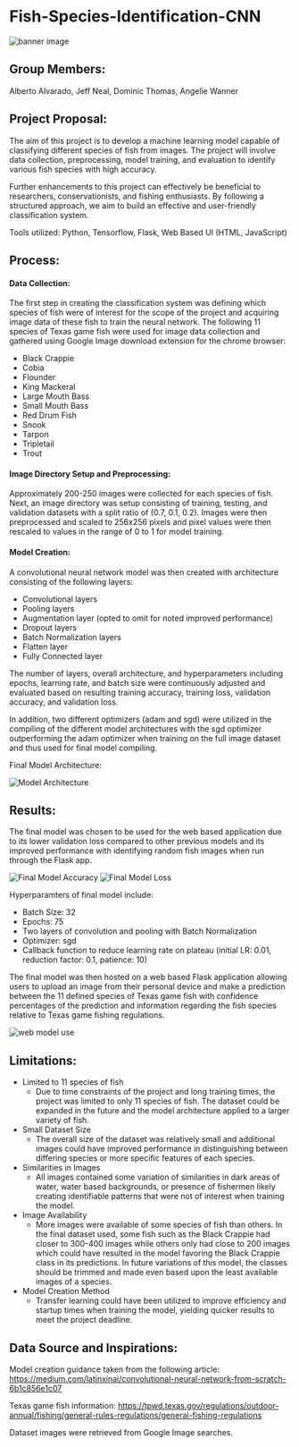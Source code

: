 # Fish-Species-Identification-CNN
![banner image](https://github.com/DominicT1995/Fish-Species-Identification-CNN/blob/main/Project4/images/bannerCNN.png?raw=true)

## Group Members: 
Alberto Alvarado, Jeff Neal, Dominic Thomas, Angelie Wanner

## Project Proposal:
The aim of this project is to develop a machine learning model capable of classifying different species of fish from images. The project will involve data collection, preprocessing, model training, and evaluation to identify various fish species with high accuracy.

Further enhancements to this project can effectively be beneficial to researchers, conservationists, and fishing enthusiasts. By following a structured approach, we aim to build an effective and user-friendly classification system.

Tools utilized: Python, Tensorflow, Flask, Web Based UI (HTML, JavaScript) 

## Process:

#### Data Collection:

The first step in creating the classification system was defining which species of fish were of interest for the scope of the project and acquiring image data of these fish to train the neural network. The following 11 species of Texas game fish were used for image data collection and gathered using Google Image download extension for the chrome browser:

* Black Crappie
* Cobia
* Flounder
* King Mackeral
* Large Mouth Bass
* Small Mouth Bass
* Red Drum Fish
* Snook
* Tarpon
* Tripletail
* Trout

#### Image Directory Setup and Preprocessing:

Approximately 200-250 images were collected for each species of fish. Next, an image directory was setup consisting of training, testing, and validation datasets with a split ratio of (0.7, 0.1, 0.2). Images were then preprocessed and scaled to 256x256 pixels and pixel values were then rescaled to values in the range of 0 to 1 for model training.

#### Model Creation:

A convolutional neural network model was then created with architecture consisting of the following layers:

* Convolutional layers
* Pooling layers
* Augmentation layer (opted to omit for noted improved performance)
* Dropout layers
* Batch Normalization layers
* Flatten layer
* Fully Connected layer

The number of layers, overall architecture, and hyperparameters including epochs, learning rate, and batch size were continuously adjusted and evaluated based on resulting training accuracy, training loss, validation accuracy, and validation loss.

In addition, two different optimizers (adam and sgd) were utilized in the compiling of the different model architectures with the sgd optimizer outperforming the adam optimizer when training on the full image dataset and thus used for final model compiling.

Final Model Architecture:

![Model Architecture](https://github.com/DominicT1995/Fish-Species-Identification-CNN/blob/main/Project4/images/final_model_architecture.png?raw=true)

## Results:

The final model was chosen to be used for the web based application due to its lower validation loss compared to other previous models and its improved performance with identifying random fish images when run through the Flask app.

![Final Model Accuracy](https://github.com/DominicT1995/Fish-Species-Identification-CNN/blob/main/Project4/images/acc_graph_model_final_2.png?raw=true) ![Final Model Loss](https://github.com/DominicT1995/Fish-Species-Identification-CNN/blob/main/Project4/images/loss_graph_model_final_2.png?raw=true)

Hyperparamters of final model include:
* Batch Size: 32
* Epochs: 75
* Two layers of convolution and pooling with Batch Normalization
* Optimizer: sgd
* Callback function to reduce learning rate on plateau (initial LR: 0.01, reduction factor: 0.1, patience: 10)

The final model was then hosted on a web based Flask application allowing users to upload an image from their personal device and make a prediction between the 11 defined species of Texas game fish with confidence percentages of the prediction and information regarding the fish species relative to Texas game fishing regulations.

![web model use](https://github.com/DominicT1995/Fish-Species-Identification-CNN/blob/main/Project4/images/predictionCNN.png?raw=true)

## Limitations:

* Limited to 11 species of fish
  - Due to time constraints of the project and long training times, the project was limited to only 11 species of fish. The dataset could be expanded in the future and the model architecture applied to a larger variety of fish.
* Small Dataset Size
  - The overall size of the dataset was relatively small and additional images could have improved performance in distinguishing between differing species or more specific features of each species.
* Similarities in Images
  - All images contained some variation of similarities in dark areas of water, water based backgrounds, or presence of fishermen likely creating identifiable patterns that were not of interest when training the model.
* Image Availability
  - More images were available of some species of fish than others. In the final dataset used, some fish such as the Black Crappie had closer to 300-400 images while others only had close to 200 images which could have resulted in the model favoring the Black Crappie class in its predictions. In future variations of this model, the classes should be trimmed and made even based upon the least available images of a species.
* Model Creation Method
  - Transfer learning could have been utilized to improve efficiency and startup times when training the model, yielding quicker results to meet the project deadline.

## Data Source and Inspirations:

Model creation guidance taken from the following article:
https://medium.com/latinxinai/convolutional-neural-network-from-scratch-6b1c856e1c07

Texas game fish information:
https://tpwd.texas.gov/regulations/outdoor-annual/fishing/general-rules-regulations/general-fishing-regulations

Dataset images were retrieved from Google Image searches.
